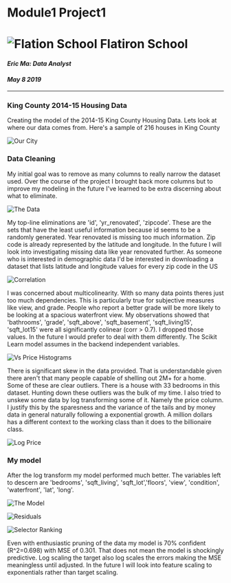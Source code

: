 # Module1 Project1

# ![Flation School](FlatironSchool.png)     **Flatiron School**
#### *Eric Ma: Data Analyst*
#### *May 8 2019*
---
### King County 2014-15 Housing Data

Creating the model of the 2014-15 King County Housing Data. Lets look at where
our data comes from. Here's a sample of 216 houses in King County

![Our City](OurCity.jpg)

### Data Cleaning
My initial goal was to remove as many columns to really narrow the dataset used.
Over the course of the project I brought back more columns but to improve my
modeling in the future I've learned to be extra discerning about what to
eliminate.

![The Data](TheData.jpg)

My top-line eliminations are 'id', 'yr_renovated', 'zipcode'. These are the sets
that have the least useful information because id seems to be a randomly
generated. Year renovated is missing too much information. Zip code is already
represented by the latitude and longitude. In the future I will look into
investigating missing data like year renovated further. As someone who is
interested in demographic data I'd be interested in downloading a dataset that
lists latitude and longitude values for every zip code in the US

![Correlation](Correlation.jpg)

I was concerned about multicolinearity. With so many data points theres just too
much dependencies. This is particularly true for subjective measures like view,
and grade. People who report a better grade will be more likely to be looking at
a spacious waterfront view. My observations showed that 'bathrooms', 'grade',
'sqft_above', 'sqft_basement', 'sqft_living15', 'sqft_lot15' were all
significantly colinear (corr > 0.7). I dropped those values. In the future I
would prefer to deal with them differently. The Scikit Learn model assumes in
the backend independent variables.

![Vs Price Histograms](VsPrice.jpg)

There is significant skew in the data provided. That is understandable given
there aren't that many people capable of shelling out 2M+ for a home. Some of
these are clear outliers. There is a house with 33 bedrooms in this dataset.
Hunting down these outliers was the bulk of my time. I also tried to unskew
some data by log transforming some of it. Namely the price column. I justify
this by the sparesness and the variance of the tails and by money data in
general naturally following a exponential growth. A million dollars has a
different context to the working class than it does to the billionaire class.

![Log Price](LogPrice.jpg)

### My model
After the log transform my model performed much better. The variables left to
descern are 'bedrooms', 'sqft_living', 'sqft_lot','floors', 'view', 'condition',
'waterfront', 'lat', 'long'.

![The Model](TheModel.jpg)

![Residuals](TheResiduals.jpg)

![Selector Ranking](SelectorRanking.jpg)

Even with enthusiastic pruning of the data my model is 70% confident (R^2=0.698)
with MSE of 0.301. That does not mean the model is shockingly predictive. Log
scaling the target also log scales the errors making the MSE meaningless until
adjusted. In the future I will look into feature scaling to exponentials rather
than target scaling.
